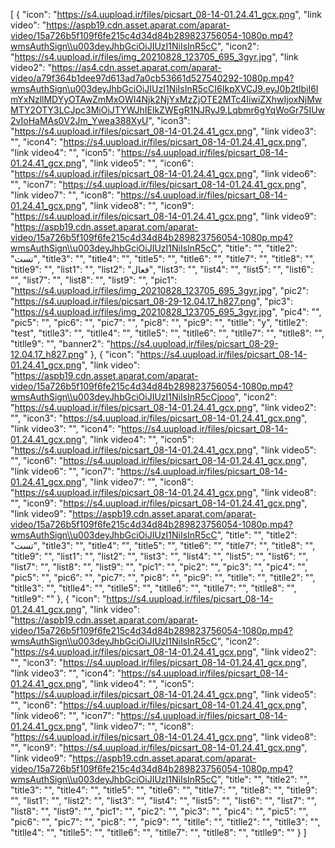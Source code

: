 [
  {
    "icon": "https://s4.uupload.ir/files/picsart_08-14-01.24.41_gcx.png",
    "link video": "https://aspb19.cdn.asset.aparat.com/aparat-video/15a726b5f109f6fe215c4d34d84b289823756054-1080p.mp4?wmsAuthSign\\u003deyJhbGciOiJIUzI1NiIsInR5cC",
    "icon2": "https://s4.uupload.ir/files/img_20210828_123705_695_3gyr.jpg",
    "link video2": "https://as4.cdn.asset.aparat.com/aparat-video/a79f364b1dee97d613ad7a0cb53661d527540292-1080p.mp4?wmsAuthSign\u003deyJhbGciOiJIUzI1NiIsInR5cCI6IkpXVCJ9.eyJ0b2tlbiI6ImYxNzllMDYyOTAwZmMxOWI4Njk2NjYxMzZjOTE2MTc4IiwiZXhwIjoxNjMwMTY2OTY3LCJpc3MiOiJTYWJhIElkZWEgR1NJRyJ9.Lqbmr6gYqWoGr75IUw2vIoHaMAs0V2Jm_Ywea388XyU",
    "icon3": "https://s4.uupload.ir/files/picsart_08-14-01.24.41_gcx.png",
    "link video3": "",
    "icon4": "https://s4.uupload.ir/files/picsart_08-14-01.24.41_gcx.png",
    "link video4": "",
    "icon5": "https://s4.uupload.ir/files/picsart_08-14-01.24.41_gcx.png",
    "link video5": "",
    "icon6": "https://s4.uupload.ir/files/picsart_08-14-01.24.41_gcx.png",
    "link video6": "",
    "icon7": "https://s4.uupload.ir/files/picsart_08-14-01.24.41_gcx.png",
    "link video7": "",
    "icon8": "https://s4.uupload.ir/files/picsart_08-14-01.24.41_gcx.png",
    "link video8": "",
    "icon9": "https://s4.uupload.ir/files/picsart_08-14-01.24.41_gcx.png",
    "link video9": "https://aspb19.cdn.asset.aparat.com/aparat-video/15a726b5f109f6fe215c4d34d84b289823756054-1080p.mp4?wmsAuthSign\\u003deyJhbGciOiJIUzI1NiIsInR5cC",
    "title": "",
    "title2": "تست",
    "title3": "",
    "title4": "",
    "title5": "",
    "title6": "",
    "title7": "",
    "title8": "",
    "title9": "",
    "list1": "",
    "list2": "فعال",
    "list3": "",
    "list4": "",
    "list5": "",
    "list6": "",
    "list7": "",
    "list8": "",
    "list9": "",
    "pic1": "https://s4.uupload.ir/files/img_20210828_123705_695_3gyr.jpg",
    "pic2": "https://s4.uupload.ir/files/picsart_08-29-12.04.17_h827.png",
    "pic3": "https://s4.uupload.ir/files/img_20210828_123705_695_3gyr.jpg",
    "pic4": "",
    "pic5": "",
    "pic6": "",
    "pic7": "",
    "pic8": "",
    "pic9": "",
    "titlle": "y",
    "titlle2": "test",
    "titlle3": "",
    "titlle4": "",
    "titlle5": "",
    "titlle6": "",
    "titlle7": "",
    "titlle8": "",
    "titlle9": "",
    "banner2": "https://s4.uupload.ir/files/picsart_08-29-12.04.17_h827.png"
  },
  {
    "icon": "https://s4.uupload.ir/files/picsart_08-14-01.24.41_gcx.png",
    "link video": "https://aspb19.cdn.asset.aparat.com/aparat-video/15a726b5f109f6fe215c4d34d84b289823756054-1080p.mp4?wmsAuthSign\\u003deyJhbGciOiJIUzI1NiIsInR5cCjooo",
    "icon2": "https://s4.uupload.ir/files/picsart_08-14-01.24.41_gcx.png",
    "link video2": "",
    "icon3": "https://s4.uupload.ir/files/picsart_08-14-01.24.41_gcx.png",
    "link video3": "",
    "icon4": "https://s4.uupload.ir/files/picsart_08-14-01.24.41_gcx.png",
    "link video4": "",
    "icon5": "https://s4.uupload.ir/files/picsart_08-14-01.24.41_gcx.png",
    "link video5": "",
    "icon6": "https://s4.uupload.ir/files/picsart_08-14-01.24.41_gcx.png",
    "link video6": "",
    "icon7": "https://s4.uupload.ir/files/picsart_08-14-01.24.41_gcx.png",
    "link video7": "",
    "icon8": "https://s4.uupload.ir/files/picsart_08-14-01.24.41_gcx.png",
    "link video8": "",
    "icon9": "https://s4.uupload.ir/files/picsart_08-14-01.24.41_gcx.png",
    "link video9": "https://aspb19.cdn.asset.aparat.com/aparat-video/15a726b5f109f6fe215c4d34d84b289823756054-1080p.mp4?wmsAuthSign\\u003deyJhbGciOiJIUzI1NiIsInR5cC",
    "title": "",
    "title2": "تست",
    "title3": "",
    "title4": "",
    "title5": "",
    "title6": "",
    "title7": "",
    "title8": "",
    "title9": "",
    "list1": "",
    "list2": "",
    "list3": "",
    "list4": "",
    "list5": "",
    "list6": "",
    "list7": "",
    "list8": "",
    "list9": "",
    "pic1": "",
    "pic2": "",
    "pic3": "",
    "pic4": "",
    "pic5": "",
    "pic6": "",
    "pic7": "",
    "pic8": "",
    "pic9": "",
    "titlle": "",
    "titlle2": "",
    "titlle3": "",
    "titlle4": "",
    "titlle5": "",
    "titlle6": "",
    "titlle7": "",
    "titlle8": "",
    "titlle9": ""
  },
  {
    "icon": "https://s4.uupload.ir/files/picsart_08-14-01.24.41_gcx.png",
    "link video": "https://aspb19.cdn.asset.aparat.com/aparat-video/15a726b5f109f6fe215c4d34d84b289823756054-1080p.mp4?wmsAuthSign\\u003deyJhbGciOiJIUzI1NiIsInR5cC",
    "icon2": "https://s4.uupload.ir/files/picsart_08-14-01.24.41_gcx.png",
    "link video2": "",
    "icon3": "https://s4.uupload.ir/files/picsart_08-14-01.24.41_gcx.png",
    "link video3": "",
    "icon4": "https://s4.uupload.ir/files/picsart_08-14-01.24.41_gcx.png",
    "link video4": "",
    "icon5": "https://s4.uupload.ir/files/picsart_08-14-01.24.41_gcx.png",
    "link video5": "",
    "icon6": "https://s4.uupload.ir/files/picsart_08-14-01.24.41_gcx.png",
    "link video6": "",
    "icon7": "https://s4.uupload.ir/files/picsart_08-14-01.24.41_gcx.png",
    "link video7": "",
    "icon8": "https://s4.uupload.ir/files/picsart_08-14-01.24.41_gcx.png",
    "link video8": "",
    "icon9": "https://s4.uupload.ir/files/picsart_08-14-01.24.41_gcx.png",
    "link video9": "https://aspb19.cdn.asset.aparat.com/aparat-video/15a726b5f109f6fe215c4d34d84b289823756054-1080p.mp4?wmsAuthSign\\u003deyJhbGciOiJIUzI1NiIsInR5cC",
    "title": "",
    "title2": "",
    "title3": "",
    "title4": "",
    "title5": "",
    "title6": "",
    "title7": "",
    "title8": "",
    "title9": "",
    "list1": "",
    "list2": "",
    "list3": "",
    "list4": "",
    "list5": "",
    "list6": "",
    "list7": "",
    "list8": "",
    "list9": "",
    "pic1": "",
    "pic2": "",
    "pic3": "",
    "pic4": "",
    "pic5": "",
    "pic6": "",
    "pic7": "",
    "pic8": "",
    "pic9": "",
    "titlle": "",
    "titlle2": "",
    "titlle3": "",
    "titlle4": "",
    "titlle5": "",
    "titlle6": "",
    "titlle7": "",
    "titlle8": "",
    "titlle9": ""
  }
]
